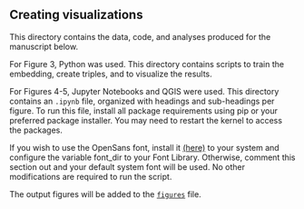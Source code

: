 ## Creating visualizations
This directory contains the data, code, and analyses produced for the manuscript below.

For Figure 3, Python was used. This directory contains scripts to train the embedding, create triples, and to visualize the results. 

For Figures 4-5, Jupyter Notebooks and QGIS were used. This directory contains an `.ipynb` file, organized with headings and sub-headings per figure. To run this file, install all package requirements using pip or your preferred package installer. You may need to restart the kernel to access the packages. 

If you wish to use the OpenSans font, install it [(here)](https://fonts.google.com/specimen/Open+Sans) to your system and configure the variable font_dir to your Font Library. Otherwise, comment this section out and your default system font will be used. No other modifications are required to run the script. 

The output figures will be added to the [`figures`](./figures/) file. 
